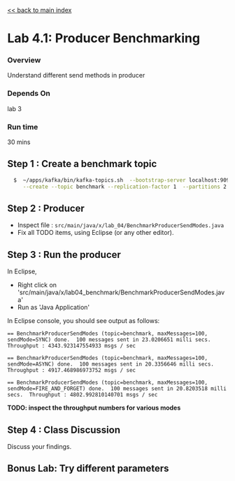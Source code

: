 <link rel='stylesheet' href='../assets/css/main.css'/>

[<< back to main index](../README.md)

# Lab 4.1: Producer Benchmarking

### Overview
Understand different send methods in producer

### Depends On
lab 3

### Run time
30 mins

## Step 1 : Create a benchmark topic

```bash
  $  ~/apps/kafka/bin/kafka-topics.sh  --bootstrap-server localhost:9092  \
     --create --topic benchmark --replication-factor 1  --partitions 2
```

## Step 2 : Producer

* Inspect file : `src/main/java/x/lab_04/BenchmarkProducerSendModes.java`  
* Fix all TODO items, using Eclipse (or any other editor).



## Step 3 : Run the producer

In Eclipse,
* Right click on 'src/main/java/x/lab04_benchmark/BenchmarkProducerSendModes.java'
* Run as 'Java Application'

In Eclipse console, you should see output as follows:
```console
== BenchmarkProducerSendModes (topic=benchmark, maxMessages=100, sendMode=SYNC) done.  100 messages sent in 23.0206651 milli secs.  Throughput : 4343.923147554933 msgs / sec

== BenchmarkProducerSendModes (topic=benchmark, maxMessages=100, sendMode=ASYNC) done.  100 messages sent in 20.3356646 milli secs.  Throughput : 4917.468986973752 msgs / sec

== BenchmarkProducerSendModes (topic=benchmark, maxMessages=100, sendMode=FIRE_AND_FORGET) done.  100 messages sent in 20.8203518 milli secs.  Throughput : 4802.992810140701 msgs / sec

```

**TODO: inspect the throughput numbers for various modes**

## Step 4 : Class Discussion

Discuss your findings.

## Bonus Lab: Try different parameters
